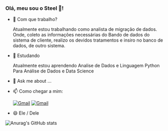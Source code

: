 ### Olá, meu sou o Steel 👋!


<!--- Em Português-->
- 🔭 Com que trabalho?
   
  Atualmente estou trabalhando como analista de migração de dados. Onde, coleto as informações necessárias do Bando de dados do sistema de cliente, realizo os devidos tratamentos e insiro no banco de dados, de outro sistema.

- 🌱 Estudando

  Atualmente estou aprendendo Analise de Dados e Linguagem Python Para Análise de Dados e Data Science
  
- 💬 Ask me about ...
  
- 📫 Como chegar a mim:

  [![Gmail](https://img.shields.io/badge/Gmail-D14836?style=for-the-badge&logo=gmail&logoColor=white)](steel.ferreira@gmail.com)
  [![Gmail](https://img.shields.io/badge/LinkedIn-0077B5?style=for-the-badge&logo=linkedin&logoColor=white)](https://www.linkedin.com/in/steelferreira/)

- 😄 Ele / Dele

<!--- In English
  - 🔭 What do I work with ?
    
    I’m currently working on data migration analyst. Where i collect the necessary informations from the client systems's database, carry out the appropriate processind and insert it into tho database of another system.
    
  - 🌱 I’m currently learning ...
  
  - 💬 Ask me about ...
  
  - 📫 How to reach me: ...
  
  - 😄 He / him
  
  - Fun fact: ..
  -->

![Anurag's GitHub stats](https://github-readme-stats.vercel.app/api?username=anuraghazra&show_icons=true&theme=synthwave)
  

